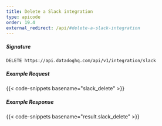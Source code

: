 ```yaml
---
title: Delete a Slack integration
type: apicode
order: 19.4
external_redirect: /api/#delete-a-slack-integration
---
```


##### Signature
`DELETE https://api.datadoghq.com/api/v1/integration/slack`

##### Example Request

{{< code-snippets basename="slack_delete" >}}

##### Example Response

{{< code-snippets basename="result.slack_delete" >}}
